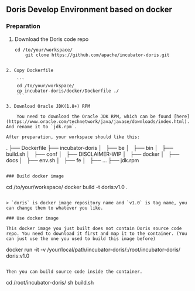 ## Doris Develop Environment based on docker

### Preparation

1. Download the Doris code repo

    ```
    cd /to/your/workspace/
        git clone https://github.com/apache/incubator-doris.git
```

2. Copy Dockerfile

    ```
    cd /to/your/workspace/
    cp incubator-doris/docker/Dockerfile ./
    ```

3. Download Oracle JDK(1.8+) RPM

    You need to download the Oracle JDK RPM, which can be found [here](https://www.oracle.com/technetwork/java/javase/downloads/index.html). And rename it to `jdk.rpm`.

After preparation, your workspace should like this:

```
.
├── Dockerfile
├── incubator-doris
│   ├── be
│   ├── bin
│   ├── build.sh
│   ├── conf
│   ├── DISCLAIMER-WIP
│   ├── docker
│   ├── docs
│   ├── env.sh
│   ├── fe
│   ├── ...
├── jdk.rpm
```

### Build docker image

```
cd /to/your/workspace/
docker build -t doris:v1.0  .
```

> `doris` is docker image repository name and `v1.0` is tag name, you can change them to whatever you like.

### Use docker image

This docker image you just built does not contain Doris source code repo. You need to download it first and map it to the container. (You can just use the one you used to build this image before)

```
docker run -it -v /your/local/path/incubator-doris/:/root/incubator-doris/ doris:v1.0
```

Then you can build source code inside the container.

```
cd /root/incubator-doris/
sh build.sh
```
